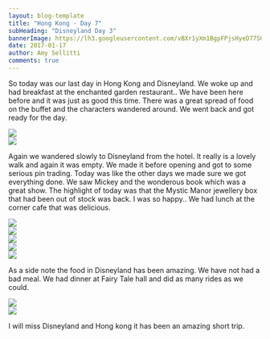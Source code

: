 ```yaml
---
layout: blog-template
title: "Hong Kong - Day 7"
subHeading: "Disneyland Day 3"
bannerImage: https://lh3.googleusercontent.com/vBXr1yXm1BgpFPjsHyeD77SOvDXKCfzHnc4ZI6OBKR23vHBtr7vyq-2KgS9cNjv8z3LwkgZ7N92L270-txLVTxk0YCzuZPtRxrBqUHbisFiYZ1H4ZrSmDBhDzKV1gi5fdG8MZCqYhA=w2400
date: 2017-01-17
author: Amy Sellitti
comments: true
---
```

So today was our last day in Hong Kong and Disneyland. We woke up and had breakfast at the enchanted garden restaurant.. We have been here before and it was just as good this time. There was a great spread of food on the buffet and the characters wandered around. We went back and got ready for the day.

<div class="center-image"><img src="https://lh3.googleusercontent.com/j2q9XmLwdG9Z9G8vz5YFWcYQIaUwFIlqAsgs9iTf3bj-6tfgksqTWntjl6DJwh10cpxLJM9i9dhAdtykEoF_vslybyEoDsR9cXt5PVoMLDaEyIEoxvsEgG-38rjJdT6LzIr5Cmgy2w=w2400" /></div>
<div class="center-image"><img src="https://lh3.googleusercontent.com/6GY0dp7BWvTkw2J44QTIf8ZXeVH3k9F1CmtdHqq_U5e4vcJiW8rB4SpqJE19zXRdBNPf6ewadufRgJA34_014DPzXn4298-8a2Mer4yhHeqJ1NXYM9u63sFZscukdRxhD7BkMjOEJg=w2400" /></div>

Again we wandered slowly to Disneyland from the hotel. It really is a lovely walk and again it was empty. We made it before opening and got to some serious pin trading. Today was like the other days we made sure we got everything done. We saw Mickey and the wonderous book which was a great show. The highlight of today was that the Mystic Manor jewellery box that had been out of stock was back. I was so happy.. We had lunch at the corner cafe that was delicious. 

<div class="center-image"><img src="https://lh3.googleusercontent.com/RSoA2VTKUmApRqQ0oewwoah8cFz4X17Z_IDkOsAXjr8Afx0ZHZWenA0xlyz8qx2uUdYOutJAlYAXV6J9MX6fpB_vBCldvx5fYngZuOnEI6nKShRUb5raUl5ik0of9-UZjU5sYwGq7g=w2400" /></div>
<div class="center-image"><img src="https://lh3.googleusercontent.com/ih2e_h9w2pRb3e535KNocYWkwc9iurWHTCg9eFE368vQdmLLfISs1ZHLcgi76TMLKqPG1mn8IN142Mqm1f9U6PNvoGXDn92a6fkxDmNQYMU5_Ke6X1uyDZ9gJ05CQlTTx_-Rm88nNg=w2400" /></div>
<div class="center-image"><img src="https://lh3.googleusercontent.com/tJxVtmxJA8gMvNd-muNVVZnOp8lAhEufTvt03DYFBQWpZSJMPIhwrWceRgdwIQvBUrejL0gAL4h3LwMJtIVLCxc2bi0h4iJySma2HzTbXrFOxYT9Gwsm9Wi-hPmvn72pnFnlrA4nMw=w2400" /></div>
<div class="center-image"><img src="https://lh3.googleusercontent.com/bHZRyqvYCiwecVaO2jDTBMJD7xLREzx94-JNNAQGTZ2sDdP4X8sbY74dhvsQqxg8BYFi57JIG7PQfPR9ZrErHjWday7CuXe-HzBUl5yV6yP7FdVz01KZGfz5nY-MRWJOweHXpWGXeg=w2400" /></div>
<div class="center-image"><img src="https://lh3.googleusercontent.com/AYHsF2L9IfJsiouk3xKa-Sl-y-TotowfGc1lK0I0iBIL1UREl78b3zLD4CWfRGtmGO3KQhYzw-u4IJoxoECoEHAtof3pNKkyHYe7TuxtW1uMz5W_X7i3UZxFqCUY6lcNp2mPxxqsNA=w2400" /></div>

As a side note the food in Disneyland has been amazing. We have not had a bad meal. We had dinner at Fairy Tale hall and did as many rides as we could. 

<div class="center-image"><img src="https://lh3.googleusercontent.com/MNJiJrCwBCxKCi3iYMVUsTfHWMFL4SVIp-RQe-qkAr1Z9e7mur0UVARTfljS5jXEiAOWjBRXvAoglCd59Mv-HrUzvlbUJteSxcvJkIrlT-tj0SybqWQvZEUB0dUXyak1KtgVZKgO-A=w2400" /></div>
<div class="center-image"><img src="https://lh3.googleusercontent.com/n68zTHIUb697Ro2JL5moi5aMpYy76XcauMefmuPbHfUhJNVYGpfTdt1EsBlL0deU8JT5NINPwMXex8r993rfSyLqZS5GgmfMoy5QOXOB6RM983d7wkpIDHLxz6AWZhM4ibsH88gqYw=w2400" /></div>

I will miss Disneyland and Hong kong it has been an amazing short trip.
